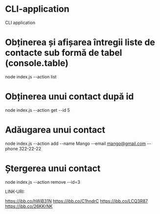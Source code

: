 # CLI-application

CLI application

# Obținerea și afișarea întregii liste de contacte sub formă de tabel (console.table)

node index.js --action list

# Obținerea unui contact după id

node index.js --action get --id 5

# Adăugarea unui contact

node index.js --action add --name Mango --email mango@gmail.com --phone 322-22-22

# Ștergerea unui contact

node index.js --action remove --id=3

LINK-URI:

https://ibb.co/hWjB31N
https://ibb.co/C1hndrC
https://ibb.co/LCQ3R87
https://ibb.co/26KKrNK
